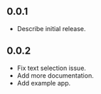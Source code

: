 ## 0.0.1

*  Describe initial release.

## 0.0.2

*  Fix text selection issue.
*  Add more documentation.
*  Add example app.